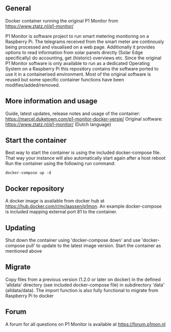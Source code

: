 ## General
Docker container running the original P1 Monitor from https://www.ztatz.nl/p1-monitor/

P1 Monitor is software project to run smart metering monitoring on a Raspberry Pi. The telegrams received from the smart meter are continously being processed and visualised on a web page. Additionally it provides options to read information from solar panels directly (Solar Edge specifically) do accounting, get (historic) overviews etc.  Since the original P1 Monitor software is only available to run as a dedicated Operating System on a Raspberry Pi this repository contains the software ported to use it in a containerised environment. Most of the original software is reused but some specific container functions have been modifies/added/removed.

## More information and usage
Guide, latest updates, release notes and usage of the container: https://marcel.duketown.com/p1-monitor-docker-versie/ 
Original software: https://www.ztatz.nl/p1-monitor/ (Dutch language) 

## Start the container
Best way to start the container is using the included docker-compose file. That way your instance will also automatically start again after a host reboot
Run the container using the following run command:

    docker-compose up -d

## Docker repository
A docker image is available from docker hub at https://hub.docker.com/r/mclaassen/p1mon. An example docker-compose is included mapping external port 81 to the container.

## Updating
Shut down the container using 'docker-compose down' and use 'docker-compose pull' to update to the latest image version. Start the container as mentioned above

## Migrate
Copy files from a previous version (1.2.0 or later on docker) in the defined 'alldata' directory (see included docker-compose file) in subdirectory 'data' (alldata/data). The import function is also fully functional to migrate from Raspberry Pi to docker

## Forum
A forum for all questions on P1 Monitor is available at https://forum.p1mon.nl

